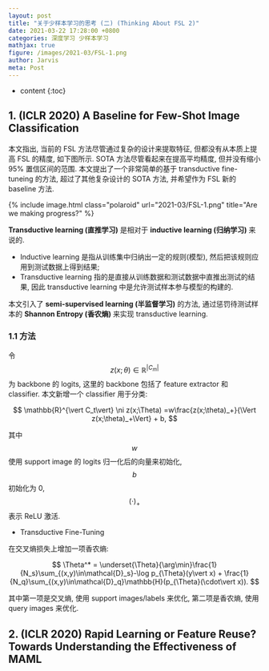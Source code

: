 ```yaml
---
layout: post
title: "关于少样本学习的思考 (二) (Thinking About FSL 2)"
date: 2021-03-22 17:28:00 +0800
categories: 深度学习 少样本学习
mathjax: true
figure: /images/2021-03/FSL-1.png
author: Jarvis
meta: Post
---
```



* content
{:toc}




## 1. (ICLR 2020) A Baseline for Few-Shot Image Classification

本文指出, 当前的 FSL 方法尽管通过复杂的设计来提取特征, 但都没有从本质上提高 FSL 的精度, 如下图所示. SOTA 方法尽管看起来在提高平均精度, 但并没有缩小 95% 置信区间的范围. 本文提出了一个非常简单的基于 transductive fine-tuneing 的方法, 超过了其他复杂设计的 SOTA 方法, 并希望作为 FSL 新的 baseline 方法.

{% include image.html class="polaroid" url="2021-03/FSL-1.png" title="Are we making progress?" %}

**Transductive learning (直推学习)** 是相对于 **inductive learning (归纳学习)** 来说的. 
* Inductive learning 是指从训练集中归纳出一定的规则(模型), 然后把该规则应用到测试数据上得到结果; 
* Transductive learning 指的是直接从训练数据和测试数据中直推出测试的结果, 因此 transductive learning 中是允许测试样本参与模型的构建的.

本文引入了 **semi-supervised learning (半监督学习)** 的方法, 通过惩罚待测试样本的 **Shannon Entropy (香农熵)** 来实现 transductive learning.

### 1.1 方法

令 $$ z(x;\theta)\in \mathbb{R}^{\vert C_m\vert} $$ 为 backbone 的 logits, 这里的 backbone 包括了 feature extractor 和 classifier. 本文新增一个 classifier 用于分类:

$$
\mathbb{R}^{\vert C_t\vert} \ni z(x;\Theta) =w\frac{z(x;\theta)_+}{\Vert z(x;\theta)_+\Vert} + b,
$$

其中 $$ w $$ 使用 support image 的 logits 归一化后的向量来初始化, $$ b $$ 初始化为 0, $$ (\cdot)_+ $$ 表示 ReLU 激活. 

* Transductive Fine-Tuning

在交叉熵损失上增加一项香农熵:

$$
\Theta^* = \underset{\Theta}{\arg\min}\frac{1}{N_s}\sum_{(x,y)\in\mathcal{D}_s}-\log p_{\Theta}(y\vert x) + \frac{1}{N_q}\sum_{(x,y)\in\mathcal{D}_q}\mathbb{H}(p_{\Theta}(\cdot\vert x)).
$$

其中第一项是交叉熵, 使用 support images/labels 来优化, 第二项是香农熵, 使用 query images 来优化.


## 2. (ICLR 2020) Rapid Learning or Feature Reuse? Towards Understanding the Effectiveness of MAML


